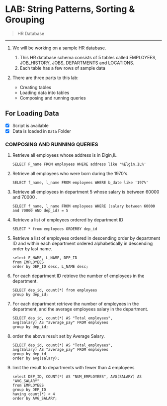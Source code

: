 # LAB: String Patterns, Sorting & Grouping

> HR Database
------------------------

1. We will be working on a sample HR database. 
    1. This HR database schema consists of 5 tables called EMPLOYEES, JOB_HISTORY, JOBS,
    DEPARTMENTS and LOCATIONS. 
    2. Each table has a few rows of sample data
    
2.  There are three parts to this lab:
    -  Creating tables
    - Loading data into tables
    - Composing and running queries

## For Loading Data
- [x] Script is available
- [x] Data is loaded in `Data` Folder

### COMPOSING AND RUNNING QUERIES

1.  Retrieve all employees whose address is in Elgin,IL 

    ```
    SELECT F_name FROM employees WHERE address like '%Elgin,IL%'

    ```
2. Retrieve all employees who were born during the 1970's.
    
    ```
    SELECT f_name, l_name FROM employees WHERE b_date like '197%'

    ```
3.  Retrieve all employees in department 5 whose salary is between 60000 and 70000 .

    ```
    SELECT f_name, l_name FROM employees WHERE (salary between 60000 and 70000 AND dep_id) = 5
    ```
4.  Retrieve a list of employees ordered by department ID

    ```
    SELECT * from employees ORDERBY dep_id

    ```
5.  Retrieve a list of employees ordered in descending order by department ID and within each department ordered alphabetically in descending order by last name.
    
    ```
    select F_NAME, L_NAME, DEP_ID 
    from EMPLOYEES
    order by DEP_ID desc, L_NAME desc;

    ```
6. For each department ID retrieve the number of employees in the department.

    ```
    SELECT dep_id, count(*) from employees 
    group by dep_id;

    ```
7. For each department retrieve the number of employees in the department, and the average employees salary in the department.
    ```
    SELECT dep_id, count(*) AS "Total_employees",
    avg(Salary) AS "average_pay" FROM employees
    group by dep_id;
    ```
8. order the above result set by Average Salary.

    ```
    SELECT dep_id, count(*) AS "Total_employees",
    avg(Salary) AS "average_pay" FROM employees
    group by dep_id
    order by avg(salary);
    ```
9.  limit the result to departments with fewer than 4 employees
    ```
    select DEP_ID, COUNT(*) AS "NUM_EMPLOYEES", AVG(SALARY) AS "AVG_SALARY"
    from EMPLOYEES
    group by DEP_ID
    having count(*) < 4
    order by AVG_SALARY;
    ```

